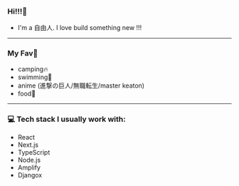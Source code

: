 ### Hi!!!🐬
- I'm a 自由人. I love build something new !!!
---
### My Fav🐳
- camping🔥
- swimming🌊
- anime (進撃の巨人/無職転生/master keaton)
- food🍖

---
### 💻 Tech stack I usually work with:
- React
- Next.js
- TypeScript
- Node.js
- Amplify
- Djangox